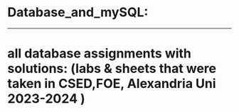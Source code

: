# Database_and_mySQL:
---------------------------------------------------------------------------------------------------------------
# all database assignments with solutions: (labs & sheets that were taken in CSED,FOE, Alexandria Uni 2023-2024 )
